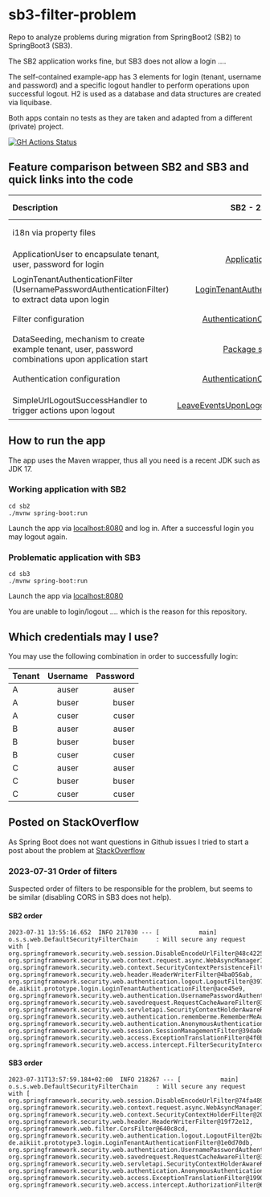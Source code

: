 # sb3-filter-problem
Repo to analyze problems during migration from SpringBoot2 (SB2) to SpringBoot3 (SB3).

The SB2 application works fine, but SB3 does not allow a login ....

The self-contained example-app has 3 elements for login (tenant, username and password) and a specific logout handler to perform operations upon successful logout.
H2 is used as a database and data structures are created via liquibase.

Both apps contain no tests as they are taken and adapted from a different (private) project.

[![GH Actions Status](https://github.com/ottlinger/sb3-filter-problem/workflows/JavaCI/badge.svg)](https://github.com/ottlinger/sb3-filter-problem/actions)

## Feature comparison between SB2 and SB3 and quick links into the code

| Description                                                                                         |                                                         SB2 - 2.7.14                                                          | SB3 - 3.2.0-M1                                                                                                                 | Status SB2  |   Status SB3   |
|:----------------------------------------------------------------------------------------------------|:-----------------------------------------------------------------------------------------------------------------------------:|:-------------------------------------------------------------------------------------------------------------------------------|:-----------:|:--------------:|
| i18n via property files                                                                             |                                                                                                                               |                                                                                                                                | 👍 working  |   👍 working   |
| ApplicationUser to encapsulate tenant, user, password for login                                     |                     [ApplicationUser](./sb2/src/main/java/de/aikiit/prototype/user/ApplicationUser.java)                      | [ApplicationUser](./sb3/src/main/java/de/aikiit/prototype3/user/ApplicationUser.java)                                          | 👍 working  |   👍 working   |
| LoginTenantAuthenticationFilter (UsernamePasswordAuthenticationFilter) to extract data upon login   |     [LoginTenantAuthenticationFilter](./sb2/src/main/java/de/aikiit/prototype/login/LoginTenantAuthenticationFilter.java)     | [LoginTenantAuthenticationFilter](./sb3/src/main/java/de/aikiit/prototype3/login/LoginTenantAuthenticationFilter.java)         | 👍 working  |   👍 working   |
| Filter configuration                                                                                |     [AuthenticationConfiguration](./sb2/src/main/java/de/aikiit/prototype/configuration/AuthenticationConfiguration.java)     | [Sb3CustomDsl](./sb3/src/main/java/de/aikiit/prototype3/configuration/Sb3CustomDsl.java)                                       | 👍 working  | 🔥 not working |
| DataSeeding, mechanism to create example tenant, user, password combinations upon application start |                 [Package seeding](./sb2/src/main/java/de/aikiit/prototype/seeding/BootstrapDataCreator.java)                  | [Package Seeding](./sb3/src/main/java/de/aikiit/prototype3/seeding/BootstrapDataCreator.java)                                  | 👍 working  |   👍 working   |
| Authentication configuration                                                                        |     [AuthenticationConfiguration](./sb2/src/main/java/de/aikiit/prototype/configuration/AuthenticationConfiguration.java)     | [AuthenticationConfiguration](./sb3/src/main/java/de/aikiit/prototype3/configuration/AuthenticationConfiguration.java)         | 👍 working  | 🔥 not working |
| SimpleUrlLogoutSuccessHandler to trigger actions upon logout                                        | [LeaveEventsUponLogoutSuccessHandler](./sb2/src/main/java/de/aikiit/prototype/login/LeaveEventsUponLogoutSuccessHandler.java) | [LeaveEventsUponLogoutSuccessHandler](./sb3/src/main/java/de/aikiit/prototype3/login/LeaveEventsUponLogoutSuccessHandler.java) | 👍 working  | 🔥 not working |

## How to run the app

The app uses the Maven wrapper, thus all you need is a recent JDK such as JDK 17.

### Working application with SB2

```
cd sb2
./mvnw spring-boot:run
```
Launch the app via [localhost:8080](http://localhost:8080)
and log in.
After a successful login you may logout again.

### Problematic application with SB3

```
cd sb3
./mvnw spring-boot:run
```
Launch the app via [localhost:8080](http://localhost:8080)

You are unable to login/logout .... which is the reason for this repository.

## Which credentials may I use?

You may use the following combination in order to successfully login:

| Tenant | Username | Password |
|:-------|:--------:|---------:|
| A      |  auser   |    auser |
| A      |  buser   |    buser |
| A      |  cuser   |    cuser |
| B      |  auser   |    auser |
| B      |  buser   |    buser |
| B      |  cuser   |    cuser |
| C      |  auser   |    auser |
| C      |  buser   |    buser |
| C      |  cuser   |    cuser |

## Posted on StackOverflow

As Spring Boot does not want questions in Github issues I tried to start a post about the problem at [StackOverflow](https://stackoverflow.com/questions/76799484/usernamepasswordauthenticationfilter-and-simpleurllogoutsuccesshandler-not-worki)

### 2023-07-31 Order of filters

Suspected order of filters to be responsible for the problem, but seems to be similar (disabling CORS in SB3 does not help).

#### SB2 order

```
2023-07-31 13:55:16.652  INFO 217030 --- [           main] o.s.s.web.DefaultSecurityFilterChain     : Will secure any request with [
org.springframework.security.web.session.DisableEncodeUrlFilter@48c42253,
org.springframework.security.web.context.request.async.WebAsyncManagerIntegrationFilter@32647dde,
org.springframework.security.web.context.SecurityContextPersistenceFilter@2af5eab6,
org.springframework.security.web.header.HeaderWriterFilter@4ba056ab,
org.springframework.security.web.authentication.logout.LogoutFilter@397fced4,
de.aikiit.prototype.login.LoginTenantAuthenticationFilter@ace45e9,
org.springframework.security.web.authentication.UsernamePasswordAuthenticationFilter@62df1f0e,
org.springframework.security.web.savedrequest.RequestCacheAwareFilter@3d1254b9,
org.springframework.security.web.servletapi.SecurityContextHolderAwareRequestFilter@75c2a35,
org.springframework.security.web.authentication.rememberme.RememberMeAuthenticationFilter@605790e5,
org.springframework.security.web.authentication.AnonymousAuthenticationFilter@5c943847,
org.springframework.security.web.session.SessionManagementFilter@39da0e47,
org.springframework.security.web.access.ExceptionTranslationFilter@4f0b02a3,
org.springframework.security.web.access.intercept.FilterSecurityInterceptor@64a0a1c6]
```
#### SB3 order

```
2023-07-31T13:57:59.184+02:00  INFO 218267 --- [           main] o.s.s.web.DefaultSecurityFilterChain     : Will secure any request with [ org.springframework.security.web.session.DisableEncodeUrlFilter@74fa4891,
org.springframework.security.web.context.request.async.WebAsyncManagerIntegrationFilter@28245839,
org.springframework.security.web.context.SecurityContextHolderFilter@207bf6d8,
org.springframework.security.web.header.HeaderWriterFilter@19f72e12,
org.springframework.web.filter.CorsFilter@640c8cd,
org.springframework.security.web.authentication.logout.LogoutFilter@2ba7828b,
de.aikiit.prototype3.login.LoginTenantAuthenticationFilter@1e0d70db,
org.springframework.security.web.authentication.UsernamePasswordAuthenticationFilter@1377b7bf,
org.springframework.security.web.savedrequest.RequestCacheAwareFilter@3dcc59f5,
org.springframework.security.web.servletapi.SecurityContextHolderAwareRequestFilter@16b1dee7, org.springframework.security.web.authentication.AnonymousAuthenticationFilter@38950d4b,
org.springframework.security.web.access.ExceptionTranslationFilter@1990afa2,
org.springframework.security.web.access.intercept.AuthorizationFilter@662754bb]
```
